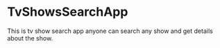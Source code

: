 # TvShowsSearchApp
This is tv show search app anyone can search any show and get details about the show.
